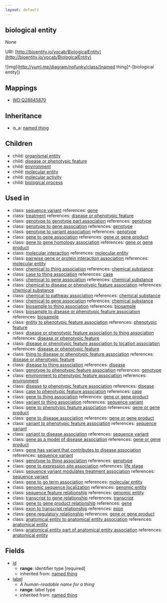 ```yaml
---
layout: default
---
```


## biological entity


None

URI: [http://bioentity.io/vocab/BiologicalEntity](http://bioentity.io/vocab/BiologicalEntity)


![img](http://yuml.me/diagram/nofunky/class/[named thing]^-[biological entity])
## Mappings

 * [WD:Q28845870](http://purl.obolibrary.org/obo/WD_Q28845870)

## Inheritance

 *  is_a: [named thing](NamedThing.html)

## Children

 *  child: [organismal entity](OrganismalEntity.html)
 *  child: [disease or phenotypic feature](DiseaseOrPhenotypicFeature.html)
 *  child: [environment](Environment.html)
 *  child: [molecular entity](MolecularEntity.html)
 *  child: [molecular activity](MolecularActivity.html)
 *  child: [biological process](BiologicalProcess.html)

## Used in

 *  class: [sequence variant](SequenceVariant.html) references: [gene](Gene.html)
 *  class: [treatment](Treatment.html) references: [disease or phenotypic feature](DiseaseOrPhenotypicFeature.html)
 *  class: [genotype to genotype part association](GenotypeToGenotypePartAssociation.html) references: [genotype](Genotype.html)
 *  class: [genotype to gene association](GenotypeToGeneAssociation.html) references: [genotype](Genotype.html)
 *  class: [genotype to variant association](GenotypeToVariantAssociation.html) references: [genotype](Genotype.html)
 *  class: [gene to gene association](GeneToGeneAssociation.html) references: [gene or gene product](GeneOrGeneProduct.html)
 *  class: [gene to gene homology association](GeneToGeneHomologyAssociation.html) references: [gene or gene product](GeneOrGeneProduct.html)
 *  class: [molecular interaction](MolecularInteraction.html) references: [molecular entity](MolecularEntity.html)
 *  class: [pairwise gene or protein interaction association](PairwiseGeneOrProteinInteractionAssociation.html) references: [molecular entity](MolecularEntity.html)
 *  class: [chemical to thing association](ChemicalToThingAssociation.html) references: [chemical substance](ChemicalSubstance.html)
 *  class: [case to thing association](CaseToThingAssociation.html) references: [case](Case.html)
 *  class: [chemical to gene association](ChemicalToGeneAssociation.html) references: [chemical substance](ChemicalSubstance.html)
 *  class: [chemical to disease or phenotypic feature association](ChemicalToDiseaseOrPhenotypicFeatureAssociation.html) references: [chemical substance](ChemicalSubstance.html)
 *  class: [chemical to pathway association](ChemicalToPathwayAssociation.html) references: [chemical substance](ChemicalSubstance.html)
 *  class: [chemical to gene association](ChemicalToGeneAssociation.html) references: [chemical substance](ChemicalSubstance.html)
 *  class: [biosample to thing association](BiosampleToThingAssociation.html) references: [biosample](Biosample.html)
 *  class: [biosample to disease or phenotypic feature association](BiosampleToDiseaseOrPhenotypicFeatureAssociation.html) references: [biosample](Biosample.html)
 *  class: [entity to phenotypic feature association](EntityToPhenotypicFeatureAssociation.html) references: [phenotypic feature](PhenotypicFeature.html)
 *  class: [disease or phenotypic feature association to thing association](DiseaseOrPhenotypicFeatureAssociationToThingAssociation.html) references: [disease or phenotypic feature](DiseaseOrPhenotypicFeature.html)
 *  class: [disease or phenotypic feature association to location association](DiseaseOrPhenotypicFeatureAssociationToLocationAssociation.html) references: [disease or phenotypic feature](DiseaseOrPhenotypicFeature.html)
 *  class: [thing to disease or phenotypic feature association](ThingToDiseaseOrPhenotypicFeatureAssociation.html) references: [disease or phenotypic feature](DiseaseOrPhenotypicFeature.html)
 *  class: [disease to thing association](DiseaseToThingAssociation.html) references: [disease](Disease.html)
 *  class: [genotype to phenotypic feature association](GenotypeToPhenotypicFeatureAssociation.html) references: [genotype](Genotype.html)
 *  class: [environment to phenotypic feature association](EnvironmentToPhenotypicFeatureAssociation.html) references: [environment](Environment.html)
 *  class: [disease to phenotypic feature association](DiseaseToPhenotypicFeatureAssociation.html) references: [disease](Disease.html)
 *  class: [case to phenotypic feature association](CaseToPhenotypicFeatureAssociation.html) references: [case](Case.html)
 *  class: [gene to thing association](GeneToThingAssociation.html) references: [gene or gene product](GeneOrGeneProduct.html)
 *  class: [variant to thing association](VariantToThingAssociation.html) references: [sequence variant](SequenceVariant.html)
 *  class: [gene to phenotypic feature association](GeneToPhenotypicFeatureAssociation.html) references: [gene or gene product](GeneOrGeneProduct.html)
 *  class: [gene to disease association](GeneToDiseaseAssociation.html) references: [gene or gene product](GeneOrGeneProduct.html)
 *  class: [variant to phenotypic feature association](VariantToPhenotypicFeatureAssociation.html) references: [sequence variant](SequenceVariant.html)
 *  class: [variant to disease association](VariantToDiseaseAssociation.html) references: [sequence variant](SequenceVariant.html)
 *  class: [gene as a model of disease association](GeneAsAModelOfDiseaseAssociation.html) references: [gene or gene product](GeneOrGeneProduct.html)
 *  class: [gene has variant that contributes to disease association](GeneHasVariantThatContributesToDiseaseAssociation.html) references: [sequence variant](SequenceVariant.html)
 *  class: [genotype to thing association](GenotypeToThingAssociation.html) references: [genotype](Genotype.html)
 *  class: [gene to expression site association](GeneToExpressionSiteAssociation.html) references: [life stage](LifeStage.html)
 *  class: [sequence variant modulates treatment association](SequenceVariantModulatesTreatmentAssociation.html) references: [sequence variant](SequenceVariant.html)
 *  class: [gene to go term association](GeneToGoTermAssociation.html) references: [molecular entity](MolecularEntity.html)
 *  class: [genomic sequence localization](GenomicSequenceLocalization.html) references: [genomic entity](GenomicEntity.html)
 *  class: [sequence feature relationship](SequenceFeatureRelationship.html) references: [genomic entity](GenomicEntity.html)
 *  class: [transcript to gene relationship](TranscriptToGeneRelationship.html) references: [transcript](Transcript.html)
 *  class: [gene to gene product relationship](GeneToGeneProductRelationship.html) references: [gene](Gene.html)
 *  class: [exon to transcript relationship](ExonToTranscriptRelationship.html) references: [exon](Exon.html)
 *  class: [gene regulatory relationship](GeneRegulatoryRelationship.html) references: [gene or gene product](GeneOrGeneProduct.html)
 *  class: [anatomical entity to anatomical entity association](AnatomicalEntityToAnatomicalEntityAssociation.html) references: [anatomical entity](AnatomicalEntity.html)
 *  class: [anatomical entity part of anatomical entity association](AnatomicalEntityPartOfAnatomicalEntityAssociation.html) references: [anatomical entity](AnatomicalEntity.html)

## Fields

 * [id](id.html)
    * __range__: identifier type [required]
    * inherited from: [named thing](NamedThing.html)
 * [label](label.html)
    * _A human-readable name for a thing_
    * __range__: label type
    * inherited from: [named thing](NamedThing.html)

